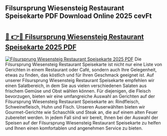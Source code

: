 ## Filsursprung Wiesensteig Restaurant Speisekarte PDF Download Online 2025 cevFt

# <h2><a href="http://gcddlii.nevu.top/?p=Filsursprung+Wiesensteig+Restaurant+Speisekarte">🔗 👉🔴 Filsursprung Wiesensteig Restaurant Speisekarte 2025 PDF</a></h2>

[![Filsursprung Wiesensteig Restaurant Speisekarte 2025 PDF](https://i.imgur.com/dBaPXMq.png)](http://gcddlii.nevu.top/?p=Filsursprung+Wiesensteig+Restaurant+Speisekarte)
Die Filsursprung Wiesensteig Restaurant Speisekarte ist nicht nur eine Liste von Gerichten in einem Restaurant oder Café, sondern auch Ihre Gelegenheit, etwas zu finden, das köstlich und für Ihren Geschmack geeignet ist. Auf unserer Filsursprung Wiesensteig Restaurant Speisekarte empfehlen wir einen Salatbereich, in dem Sie aus vielen verschiedenen Salaten aus frischem Gemüse und Obst wählen können. Für diejenigen, die Fleisch bevorzugen, bieten wir eine umfangreiche Auswahl an Gerichten auf der Filsursprung Wiesensteig Restaurant Speisekarte an: Rindfleisch, Schweinefleisch, Huhn und Fisch. Unseren Auserwählten bieten wir Gourmet-Gerichte wie Schaschlik und Steak an, die auf einem alten Feuer zubereitet werden. In jedem Fall sind wir bereit, Ihnen bei der Auswahl der Speisen auf der Filsursprung Wiesensteig Restaurant Speisekarte zu helfen und Ihnen einen komfortablen und angenehmen Service zu bieten.
